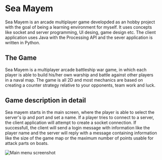 # Sea Mayem

Sea Mayem is an arcade multiplayer game developded as an hobby project with the goal of being a learning environment for myself. It uses concepts like socket and server programming, UI desing, game design etc. The client application uses Java with the Processing API and the sever application is written in Python.

## The Game

Sea Mayem is a multiplayer arcade battleship war game, in which each player is able to build his/her own warship and battle against other players in a naval map. The game is all 2D and most mechanics are based on creating a counter strategy relative to your opponents, team work and luck.

## Game description in detail

Sea mayem starts in the main screen, where the player is able to select the server's ip and port and set a name. If a player tries to connect to a server, the client application will attempt to create a socket connection. If successfull, the client will send a login message with information like the player name and the server will reply with a message containing information like the size of the game map or the maximum number of points usable for attack parts on boats.

![Main menu screenshot](https://i.imgur.com/oYU0JKB.png)
